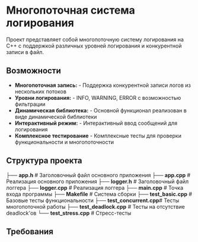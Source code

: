 # Многопоточная система логирования

Проект представляет собой многопоточную систему логирования на C++ с поддержкой различных уровней логирования и конкурентной записи в файл.

## Возможности

- **Многопоточная запись:** - Поддержка конкурентной записи логов из нескольких потоков
- **Уровни логирования:** - INFO, WARNING, ERROR с возможностью фильтрации
- **Динамическая библиотека:** - Основной функционал реализован в виде динамической библиотеки
- **Интерактивный режим:** - Интерактивный ввод сообщений для логирования
- **Комплексное тестирование** - Комплексные тесты для проверки функциональности и многопоточности

## Структура проекта

├── **app.h**              # Заголовочный файл основного приложения
├── **app.cpp**            # Реализация основного приложения
├── **logger.h**           # Заголовочный файл логгера
├── **logger.cpp**         # Реализация логгера
├── **main.cpp**           # Точка входа программы
├── **Makefile**           # Система сборки
├── **test_basic.cpp**     # Базовые тесты функциональности
├── **test_concurrent.cpp**# Тесты многопоточной работы
├── **test_deadlock.cpp**  # Тесты на отсутствие deadlock'ов
└── **test_stress.cpp**    # Стресс-тесты

## Требования

